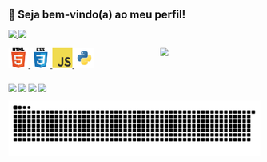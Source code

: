 ## 👋 Seja bem-vindo(a) ao meu perfil!

 <div>
  <a href="https://github.com/igorprati">
  <img height="180em" src="https://github-readme-stats.vercel.app/api?username=igorprati&show_icons=true&theme=gotham&include_all_commits=true&count_private=true"/>
  <img height="180em" src="https://github-readme-stats.vercel.app/api/top-langs/?username=igorprati&layout=compact&langs_count=16&theme=gotham"/>
</div>

<div style="display: inline_block"><br>
<code><img height="40" src="https://raw.githubusercontent.com/github/explore/80688e429a7d4ef2fca1e82350fe8e3517d3494d/topics/html/html.png"></code>
<code><img height="40" src="https://raw.githubusercontent.com/github/explore/80688e429a7d4ef2fca1e82350fe8e3517d3494d/topics/css/css.png"></code>
<code><img height="40" src="https://raw.githubusercontent.com/github/explore/80688e429a7d4ef2fca1e82350fe8e3517d3494d/topics/javascript/javascript.png"></code>
<code><img height="40" src="https://raw.githubusercontent.com/github/explore/5c058a388828bb5fde0bcafd4bc867b5bb3f26f3/topics/python/python.png"></code> 
<img align=right src='https://i.pinimg.com/originals/fa/6a/a8/fa6aa8b9f02691e42df56f1678e795fc.gif' width='200px'></img>
</div>

##

<!--ÍCONES SOCIAIS-->
<div>
<!--LINKEDIN-->
<a href="https://www.linkedin.com/in/igorprati/" target="_blank"><img src="https://img.shields.io/badge/-LinkedIn-%230077B5?style=for-the-badge&logo=linkedin&logoColor=white" target="_blank"></a>
<!--INSTAGRAM-->
<a href = "https://www.instagram.com/igorprati/"><img src="https://img.shields.io/badge/Instagram-E4405F?style=for-the-badge&logo=instagram&logoColor=white" target="_blank"></a>
<!--GMAIL -->
<a href = "mailto: igorprati98@gmail.com"><img src="https://img.shields.io/badge/-Gmail-%23333?style=for-the-badge&logo=gmail&logoColor=white" target="_blank"></a>
<!--CODEPEN-->
<a href = "https://codepen.io/igor-greg-rio-prati"><img src="https://img.shields.io/badge/Codepen-000000?style=for-the-badge&logo=codepen&logoColor=white" target="_blank"></a>
</div>
	
![Snake animation](https://github.com/igorprati/igorprati/blob/output/github-contribution-grid-snake.svg)
  

